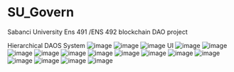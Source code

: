 # SU_Govern
Sabanci  University Ens 491 /ENS 492 blockchain DAO project 

Hierarchical DAOS System
 ![image](https://user-images.githubusercontent.com/48164025/216362226-74af06a6-3786-4a45-b30a-96d141f74774.png)
![image](https://user-images.githubusercontent.com/48164025/216362287-8b2c24ef-a041-43c1-9822-7d22d4151f29.png)
![image](https://user-images.githubusercontent.com/48164025/216362453-396e4a99-d8a5-4d7c-beee-efc961e89e4f.png)
UI
![image](https://user-images.githubusercontent.com/48164025/216362614-53a51edf-5d2d-4843-a6f9-ff9be469e9da.png)
![image](https://user-images.githubusercontent.com/48164025/216362646-70ed8c55-4e3e-4b37-aa7d-f7340aa17cbd.png)
![image](https://user-images.githubusercontent.com/48164025/216362724-e11b453c-dc1d-4a1a-a539-17ee55d9c5e6.png)
![image](https://user-images.githubusercontent.com/48164025/216362775-7da51945-f06b-4a3d-b124-a3b40e371597.png)
![image](https://user-images.githubusercontent.com/48164025/216362833-e5f5ac57-2ee8-496f-bd9f-e266b12971cf.png)
![image](https://user-images.githubusercontent.com/48164025/216362860-44e437d9-119e-46e7-9190-686396e347d3.png)
![image](https://user-images.githubusercontent.com/48164025/216362884-67f1cf2b-cf69-4a96-84de-e1a2a71be87a.png)
![image](https://user-images.githubusercontent.com/48164025/216362913-3218077f-fcb6-4140-a214-e9cef7474f0d.png)
![image](https://user-images.githubusercontent.com/48164025/216362943-f5544681-f79d-451c-9b47-37322cefe937.png)
![image](https://user-images.githubusercontent.com/48164025/216362979-ae39b6b7-cc55-47c1-ad0e-3e49774fcfda.png)
![image](https://user-images.githubusercontent.com/48164025/216363024-9269e54e-2bae-4118-8125-37cccf382920.png)
![image](https://user-images.githubusercontent.com/48164025/216363074-abfdf3b5-ba0a-4bfe-9638-e638107bb0bd.png)
![image](https://user-images.githubusercontent.com/48164025/216363101-c7f290e8-8de8-4208-93df-53ad6914978b.png)
![image](https://user-images.githubusercontent.com/48164025/216363163-966be943-9fb4-45da-a096-54a95da5fde5.png)




